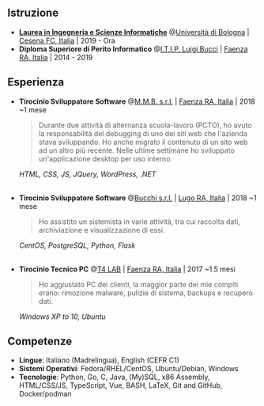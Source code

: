 ## Istruzione

* **[Laurea in Ingegneria e Scienze Informatiche](https://corsi.unibo.it/laurea/IngegneriaScienzeInformatiche)** @[Università di Bologna](https://www.unibo.it/it/) | [Cesena FC, Italia](https://www.openstreetmap.org/relation/42809) | 2019 - Ora
* **Diploma Superiore di Perito Informatico** @[I.T.I.P. Luigi Bucci](https://www.itipfaenza.edu.it/) | [Faenza RA, Italia](https://www.openstreetmap.org/relation/43004) | 2014 - 2019

## Esperienza

* **Tirocinio Sviluppatore Software** @[M.M.B. s.r.l.](https://www.mmbsoftware.it/) | [Faenza RA, Italia](https://www.openstreetmap.org/relation/43004) | 2018 ~1 mese

  > Durante due attività di alternanza scuola-lavoro (PCTO), ho avuto la responsabilità del debugging di uno dei siti web che l'azienda stava sviluppando.
  > Ho anche migrato il contenuto di un sito web ad un altro più recente.
  > Nelle ultime settimane ho sviluppato un'applicazione desktop per uso interno.

  _HTML, CSS, JS, JQuery, WordPress, .NET_<br><br>
* **Tirocinio Sviluppatore Software** @[Bucchi s.r.l.](http://www.bucchi.it/it/) | [Lugo RA, Italia](https://www.openstreetmap.org/relation/43140) | 2018 ~1 mese

  > Ho assistito un sistemista in varie attività, tra cui raccolta dati, archiviazione e visualizzazione di essi.

  _CentOS, PostgreSQL, Python, Flask_<br><br>
* **Tirocinio Tecnico PC** @[T4 LAB](https://www.t4lab.it/) | [Faenza RA, Italia](https://www.openstreetmap.org/relation/43004) | 2017 ~1.5 mesi

  > Ho aggiustato PC dei clienti, la maggior parte dei mie compiti erano: rimozione malware, pulizie di sistema, backups e recupero dati.

  _Windows XP to 10, Ubuntu_

## Competenze

* **Lingue**: Italiano (Madrelingua), English (CEFR C1)
* **Sistemi Operativi**: Fedora/RHEL/CentOS, Ubuntu/Debian, Windows
* **Tecnologie**: Python, Go, C, Java, (My)SQL, x86 Assembly, HTML/CSS/JS, TypeScript, Vue, BASH, LaTeX, Git and GitHub, Docker/podman
